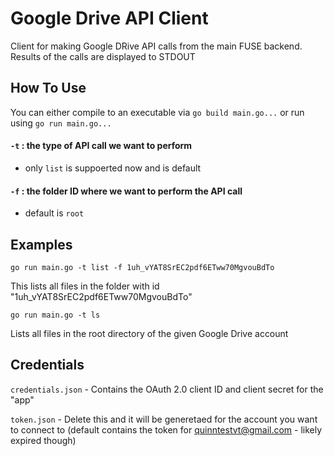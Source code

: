 # Google Drive API Client
Client for making Google DRive API calls from the main FUSE backend. Results of the calls are displayed to STDOUT

## How To Use
You can either compile to an executable via `go build main.go...` or run using `go run main.go...`

#### `-t` : the type of API call we want to perform
- only `list` is suppoerted now and is default
    
#### `-f` : the folder ID where we want to perform the API call
- default is `root`
    
## Examples

`go run main.go -t list -f 1uh_vYAT8SrEC2pdf6ETww70MgvouBdTo`

This lists all files in the folder with id "1uh_vYAT8SrEC2pdf6ETww70MgvouBdTo"

`go run main.go -t ls`

Lists all files in the root directory of the given Google Drive account

## Credentials

`credentials.json` - Contains the OAuth 2.0 client ID and client secret for the "app"

`token.json` - Delete this and it will be generetaed for the account you want to connect to (default contains the token for quinntestvt@gmail.com - likely expired though)

